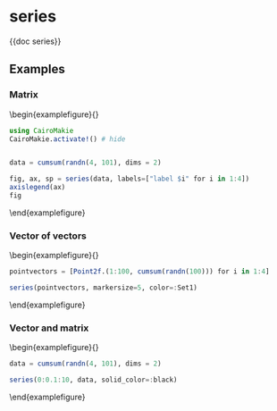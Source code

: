 # series

{{doc series}}

## Examples

### Matrix

\begin{examplefigure}{}

```julia
using CairoMakie
CairoMakie.activate!() # hide


data = cumsum(randn(4, 101), dims = 2)

fig, ax, sp = series(data, labels=["label $i" for i in 1:4])
axislegend(ax)
fig
```

\end{examplefigure}

### Vector of vectors

\begin{examplefigure}{}

```julia
pointvectors = [Point2f.(1:100, cumsum(randn(100))) for i in 1:4]

series(pointvectors, markersize=5, color=:Set1)
```

\end{examplefigure}

### Vector and matrix

\begin{examplefigure}{}

```julia
data = cumsum(randn(4, 101), dims = 2)

series(0:0.1:10, data, solid_color=:black)
```

\end{examplefigure}
